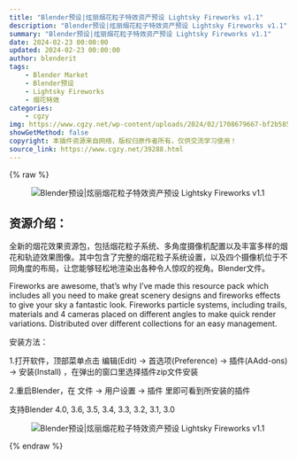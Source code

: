 ```yaml
---
title: "Blender预设|炫丽烟花粒子特效资产预设 Lightsky Fireworks v1.1"
description: "Blender预设|炫丽烟花粒子特效资产预设 Lightsky Fireworks v1.1"
summary: "Blender预设|炫丽烟花粒子特效资产预设 Lightsky Fireworks v1.1"
date: 2024-02-23 00:00:00
updated: 2024-02-23 00:00:00
author: blenderit
tags: 
    - Blender Market
    - Blender预设
    - Lightsky Fireworks
    - 烟花特效
categories:
    - cgzy
img: https://www.cgzy.net/wp-content/uploads/2024/02/1708679667-bf2b585aaeb7a04.webp
showGetMethod: false
copyright: 本插件资源来自网络，版权归原作者所有，仅供交流学习使用！
source_link: https://www.cgzy.net/39288.html
---
```


{% raw %}
<div class="wp-block-image is-style-border-round-and-with-shadow">
<figure class="aligncenter size-large"><img decoding="async" src="https://img.alicdn.com/imgextra/i1/717183932/O1CN01QbdJtY1euuG3FifLO_!!717183932.gif" title="Blender预设|炫丽烟花粒子特效资产预设 Lightsky Fireworks v1.1" alt="Blender预设|炫丽烟花粒子特效资产预设 Lightsky Fireworks v1.1"></figure></div><div class="wp-block-pandastudio-title"><div class="title_style_01"><h2 id="h2-0">资源介绍：</h2></div></div><p class="is-style-text-indent-2em">全新的烟花效果资源包，包括烟花粒子系统、多角度摄像机配置以及丰富多样的烟花和轨迹效果图像。其中包含了完整的烟花粒子系统设置，以及四个摄像机位于不同角度的布局，让您能够轻松地渲染出各种令人惊叹的视角。Blender文件。</p><p>Fireworks are awesome, that’s why I’ve made this resource pack which includes all you need to make great scenery designs and fireworks effects to give your sky a fantastic look. Fireworks particle systems, including trails, materials and 4 cameras placed on different angles to make quick render variations. Distributed over different collections for an easy management.</p><div class="wp-block-pandastudio-title"><div class="title_style_01"><p>安装方法：</p></div></div><p>1.打开软件，顶部菜单点击 编辑(Edit) → 首选项(Preference) → 插件(AAdd-ons) → 安装(Install) ，在弹出的窗口里选择插件zip文件安装</p><p>2.重启Blender，在 文件 → 用户设置 → 插件 里即可看到所安装的插件</p><div class="wp-block-pandastudio-tips"><div class="tip success "><p>支持Blender 4.0, 3.6, 3.5, 3.4, 3.3, 3.2, 3.1, 3.0</p>
</div></div><div class="wp-block-image is-style-border-round-and-with-shadow">
<figure class="aligncenter size-large"><img decoding="async" src="https://img.alicdn.com/imgextra/i4/717183932/O1CN01zOHNrz1euuFxhrm8v_!!717183932.jpg" title="Blender预设|炫丽烟花粒子特效资产预设 Lightsky Fireworks v1.1" alt="Blender预设|炫丽烟花粒子特效资产预设 Lightsky Fireworks v1.1"></figure></div>
<div style="display: none">cgzy</div>
{% endraw %}